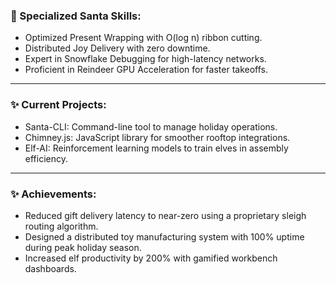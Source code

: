 ### 🎅 Specialized Santa Skills:

- Optimized Present Wrapping with O(log n) ribbon cutting.
- Distributed Joy Delivery with zero downtime.
- Expert in Snowflake Debugging for high-latency networks.
- Proficient in Reindeer GPU Acceleration for faster takeoffs.

---

### ✨ Current Projects:

- Santa-CLI: Command-line tool to manage holiday operations.
- Chimney.js: JavaScript library for smoother rooftop integrations.
- Elf-AI: Reinforcement learning models to train elves in assembly efficiency.

---

### ✨ Achievements:

- Reduced gift delivery latency to near-zero using a proprietary sleigh routing algorithm.
- Designed a distributed toy manufacturing system with 100% uptime during peak holiday season.
- Increased elf productivity by 200% with gamified workbench dashboards.
